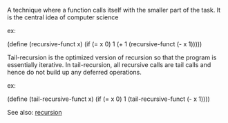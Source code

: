 A technique where a function calls itself with the smaller part of the task. It is the central idea of computer science

ex: 

  (define (recursive-funct x)
      (if (= x 0)
          1
            (+ 1 (recursive-funct (- x 1)))))

Tail-recursion is the optimized version of recursion so that the program is essentially iterative. In tail-recursion, all recursive calls are tail calls and hence do not build up any deferred operations.

ex:

  (define (tail-recursive-funct x)
      (if (= x 0)
          1
            (tail-recursive-funct (- x 1))))
            
See also: [recursion](../recursion)